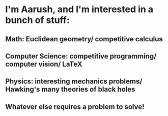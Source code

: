 # I'm Aarush, and I'm interested in a bunch of stuff:

## Math: Euclidean geometry/ competitive calculus

## Computer Science: competitive programming/ computer vision/ LaTeX

## Physics: interesting mechanics problems/ Hawking's many theories of black holes

## Whatever else requires a problem to solve!
